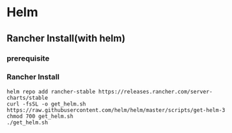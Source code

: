 # Helm 



## Rancher Install(with helm)

### prerequisite

### Rancher Install
    helm repo add rancher-stable https://releases.rancher.com/server-charts/stable
    curl -fsSL -o get_helm.sh https://raw.githubusercontent.com/helm/helm/master/scripts/get-helm-3
    chmod 700 get_helm.sh
    ./get_helm.sh

